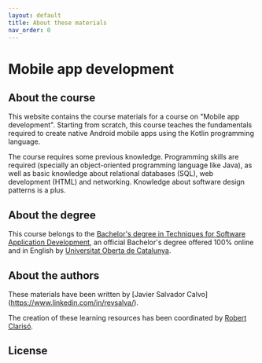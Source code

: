 ```yaml
---
layout: default
title: About these materials
nav_order: 0
---
```


# Mobile app development

## About the course

This website contains the course materials for a course on "Mobile app development". Starting from scratch, this course teaches the fundamentals required to create native Android mobile apps using the Kotlin programming language.

The course requires some previous knowledge. Programming skills are required (specially an object-oriented programming language like Java), as well as basic knowledge about relational databases (SQL), web development (HTML) and networking. Knowledge about software design patterns is a plus.

## About the degree

This course belongs to the [Bachelor's degree in Techniques for Software Application Development](https://studies.uoc.edu/en/bachelors-degrees/software-development/presentation), an official Bachelor's degree offered 100% online and in English by [Universitat Oberta de Catalunya](https://www.uoc.edu/portal/en/index.html).

## About the authors

These materials have been written by [Javier Salvador Calvo] (https://www.linkedin.com/in/revsalva/).

The creation of these learning resources has been coordinated by [Robert Clarisó](https://robertclariso.github.io).

## License

